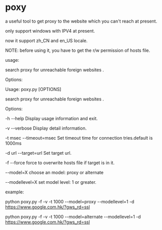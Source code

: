# poxy
a useful tool to get proxy to the website which you can't reach at present.

only support windows with IPV4 at present.

now it support zh_CN and en_US locale.

NOTE: before using it, you have to get the r/w permission of hosts file.

usage:

search proxy for unreachable foreign websites .

Options:

Usage: poxy.py [OPTIONS]

search proxy for unreachable foreign websites .

Options:

-h --help               Display usage information and exit.

-v --verbose            Display detail information.

-t msec --timeout=msec  Set timeout time for connection tries.default is 1000ms

-d url --target=url     Set target url.

-f --force              force to overwrite hosts file if target is in it.

--model=X                 choose an model: proxy or alternate

--modellevel=X            set model level: 1 or greater.

example:

python poxy.py -f -v -t 1000 --model=proxy --modellevel=1 -d https://www.google.com.hk/?gws_rd=ssl

python poxy.py -f -v -t 1000 --model=alternate --modellevel=1 -d https://www.google.com.hk/?gws_rd=ssl
